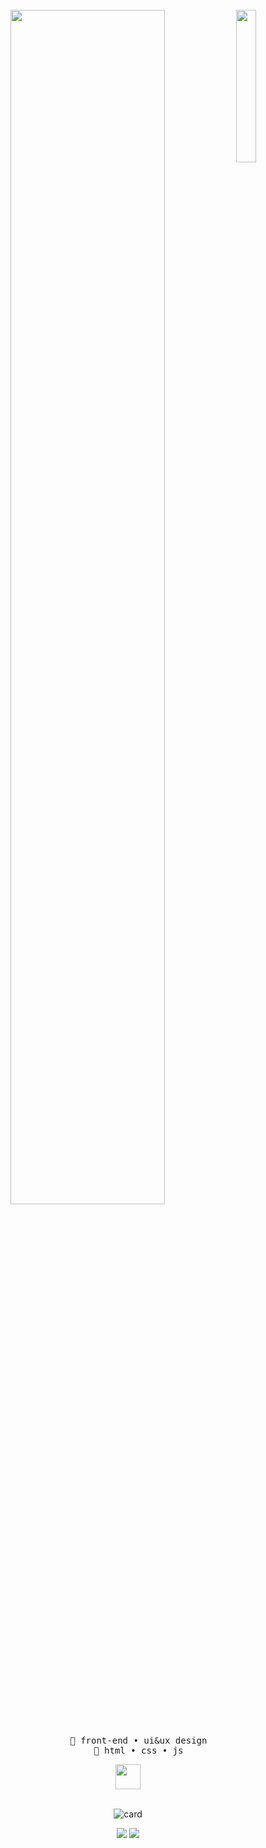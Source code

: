 <div align="center">
<br>
<img src="https://i.pinimg.com/originals/00/72/4a/00724a5ddc0fac3ea7f74c1b9ca0f881.jpg" width="25%" align="right" />
<img src="https://readme-typing-svg.demolab.com?font=Inconsolata&size=50&duration=3500&pause=300&color=E9CFB3FF&center=true&multiline=true&repeat=false&width=1300&height=140&lines=Hello%2C+i'm+Nelson.;Nice+to+meet+you+%F0%93%8D%A2%D6%B4%E0%BB%8B%E2%98%95%EF%B8%8F%CB%9A" width="70%" />
<br><br>
<pre>
    📖 front-end • ui&ux design
    🌱 html • css • js
</pre>

<img src="https://64.media.tumblr.com/b547db5a64f4b105f8398694d888afd0/10da8118dad71833-61/s1280x1920/23d8eb9cbadbd95e5aef675efdf87fcad8c3996f.pnj" height="40" />
<br><br>

![card](https://github-readme-stats.vercel.app/api/top-langs/?username=vetrfolnir&layout=compact&theme=dark)

[![](https://img.shields.io/badge/linkedin-0a66c2)](http://linkedin.com/in/lumengraph)
[![](https://img.shields.io/badge/tumblr-080a38)](https://lumengraph.tumblr.com/)
<br>
</div>
